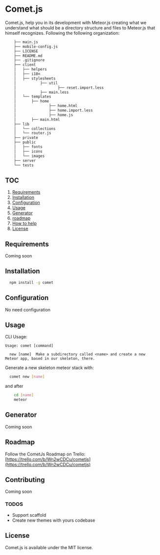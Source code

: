 Comet.js
=======

Comet.js, help you in its development with Meteor.js creating what we understand what should be a directory structure and files to Meteor.js that himself recognizes. Following the following organization:

```sh
	├── main.js
	├── mobile-config.js
	├── LICENSE
	├── README.md
	├── .gitignore
	├── client
	│   ├── helpers
	│   ├── i18n
	│   ├── stylesheets
	│   		├── util
	│   				├── reset.import.less
	│   		├── main.less
	│   └── templates
	│       ├── home
	│       		├── home.html
	│       		├── home.import.less
	│       		├── home.js
	│       ├── main.html
	├── lib
	│   └── collections
	│   └── router.js
	├── private
	├── public
	│   ├── fonts
	│   ├── icons
	│   └── images
	├── server
	└── tests
```

## TOC
  1. [Requirements](#requirements)
  2. [Installation](#installation)
  3. [Configuration](#configuration)
  4. [Usage](#usage)
  5. [Generator](#generator)
  5. [roadmap](#roadmap)
  6. [How to help](#contributing)
  7. [License](#license)

## Requirements
Coming soon

## Installation
```sh
  npm install -g comet
```

## Configuration
No need configuration

## Usage

CLI Usage:
```
Usage: comet [command]

  new [name]  Make a subdirectory called <name> and create a new Meteor app, based in our skeleton, there.
```

Generate a new skeleton meteor stack with:

```sh
  comet new [name]
```

and after
```sh
	cd [name]
	meteor
```

## Generator
Coming soon

## Roadmap
Follow the CometJs Roadmap on Trello:
[https://trello.com/b/Wn2wCDCu/cometjs](https://trello.com/b/Wn2wCDCu/cometjs)

## Contributing
Coming soon

### TODOS ###

* Support scaffold
* Create new themes with yours codebase

## License
Comet.js is available under the MIT license.
